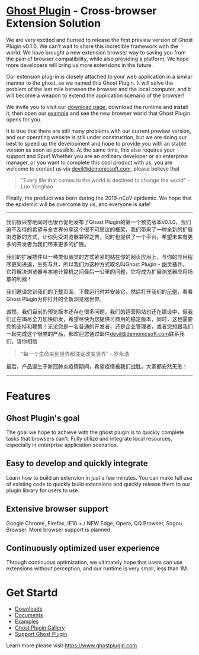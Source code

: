 # [Ghost Plugin](https://www.ghostplugin.com) - Cross-browser Extension Solution

We are very excited and hurried to release the first preview version of Ghost Plugin v0.1.0. We can’t wait to share this incredible framework with the world. We have brought a new extension browser way to saving you from the pain of browser compatibility, while also providing a platform, We hope more developers will bring us more extensions in the future.

Our extension plug-in is closely attached to your web application in a similar manner to the ghost, so we named this Ghost Plugin. It will solve the problem of the last mile between the browser and the local computer, and it will become a weapon to extend the application scenario of the browser!

We invite you to visit our [download page](https://www.ghostplugin.com/downloads), download the runtime and install it, then open our [example](https://www.ghostplugin.com/examples) and see the new browser world that Ghost Plugin opens for you.

It is true that there are still many problems with our current preview version, and our operating website is still under construction, but we are doing our best to speed up the development and hope to provide you with an stable version as soon as possible. At the same time, this also requires your support and Spur! Whether you are an ordinary developer or an enterprise manager, or you want to complete this cool product with us, you are welcome to contact us via <devil@demonicsoft.com>, please believe that 
> "Every life that comes to the world is destined to change the world" - Luo Yonghao

Finally, the product was born during the 2019-nCoV epidemic. We hope that the epidemic will be overcome by us, and everyone is safe!


---


我们很兴奋地同时也很仓促地发布了Ghost Plugin的第一个预览版本v0.1.0，我们迫不及待的希望与全世界分享这个很不可思议的框架，我们带来了一种全新的扩展浏览器的方式，让你免受浏览器兼容之苦，同时也提供了一个平台，希望未来有更多的开发者为我们带来更多的扩展。

我们的扩展插件以一种类似幽灵的方式紧紧的贴在你的网页应用上，与你的应用程序更同进退，生死与共，所以我们为这种方式取名叫Ghost Plugin - 幽灵插件。它将解决浏览器与本地计算机之间最后一公里的问题，它将成为扩展浏览器应用场景的利器！

我们邀请您到我们的[下载](https://www.ghostplugin.com/downloads)页面，下载运行时并安装它，然后打开我们的[示例](https://www.ghostplugin.com/examples)，看看Ghost Plugin为你打开的全新浏览器世界。

诚然，我们目前的预览版本还存在很多问题，我们的运营网站也还在建设中，但我们正在竭尽全力加快研发，希望尽快为您提供可商用的稳定版本，同时，这也需要您的支持和鞭策！无论您是一名普通的开发者，还是企业管理者，或者您想跟我们一起完成这个很酷的产品，都欢迎您通过邮件<devil@demonicsoft.com>联系我们，请你相信
> “每一个生命来到世界都注定改变世界” - 罗永浩

最后，产品诞生于新冠肺炎疫情期间，希望疫情被我们战胜，大家都安然无恙！

---

# Features

## Ghost Plugin's goal

The goal we hope to achieve with the ghost plugin is to quickly complete tasks that browsers can't. Fully utilize and integrate local resources, especially in enterprise application scenarios.

## Easy to develop and quickly integrate

Learn how to build an extension in just a few minutes. You can make full use of existing code to quickly build extensions and quickly release them to our plugin library for users to use.

## Extensive browser support

Google Chrome, Firefox, IE10 + / NEW Edge, Opera, QQ Browser, Sogou Browser. More browser support is planned.

## Continuously optimized user experience

Through continuous optimization, we ultimately hope that users can use extensions without perception, and our runtime is very small, less than 1M.

# Get Startd

+ [Downloads](https://www.ghostplugin.com/downloads)
+ [Documents](https://www.ghostplugin.com/docs/latest/get-started)
+ [Examples](https://www.ghostplugin.com/examples)
+ [Ghost Plugin Gallery](https://www.ghostplugin.com/examples)
+ [Support Ghost Plugin](https://www.ghostplugin.com/donate)

Learn more please visit <https://www.ghostplugin.com>
